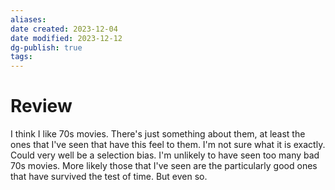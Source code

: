 ```yaml
---
aliases: 
date created: 2023-12-04
date modified: 2023-12-12
dg-publish: true
tags: 
---
```


# Review

I think I like 70s movies. There's just something about them, at least the ones that I've seen that have this feel to them. I'm not sure what it is exactly. Could very well be a selection bias. I'm unlikely to have seen too many bad 70s movies. More likely those that I've seen are the particularly good ones that have survived the test of time. But even so.
